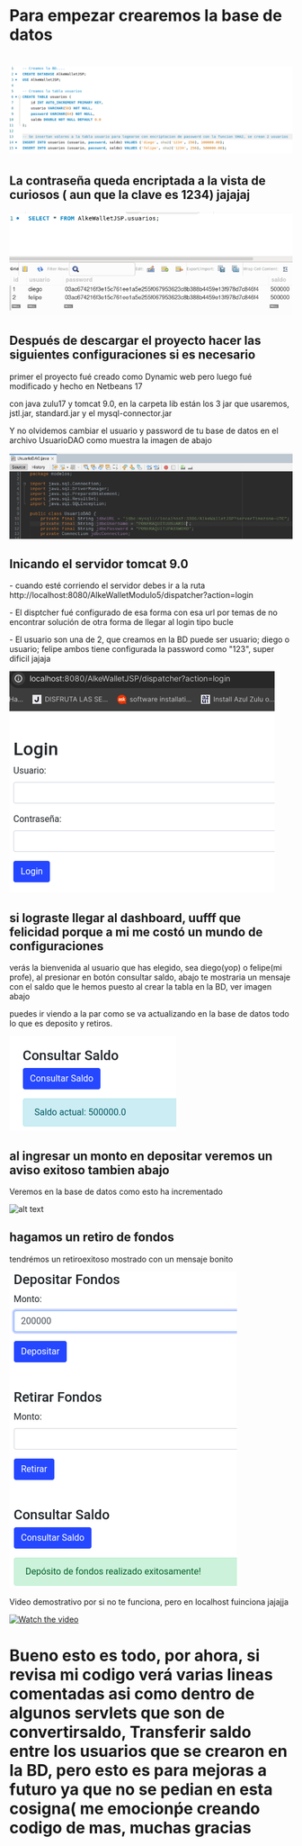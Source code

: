 <H1>Para empezar crearemos la base de datos<H1>
  
![alt text](https://github.com/diegoarriagadazamora/AlkeWalletModulo5/blob/main/imgs-readme/BD.png)

<h2>La contraseña queda encriptada a la vista de curiosos ( aun que la clave es 1234) jajajaj</h2>

![alt text](https://github.com/diegoarriagadazamora/AlkeWalletModulo5/blob/main/imgs-readme/passCrypted.png)

<h2>Después de descargar el proyecto hacer las siguientes configuraciones si es necesario</h2>
<p>primer el proyecto fué creado como Dynamic web pero luego fué modificado y hecho en Netbeans 17</p>
<p>con java zulu17 y tomcat 9.0, en la carpeta lib están los 3 jar que usaremos, jstl.jar, standard.jar y el mysql-connector.jar</p>
<p>Y no olvidemos cambiar el usuario y password de tu base de datos en el archivo UsuarioDAO como muestra la imagen de abajo</p>

![alt text](https://github.com/diegoarriagadazamora/AlkeWalletModulo5/blob/main/imgs-readme/conBDUDAO.png)

<H2>Inicando el servidor tomcat 9.0</H2>
<p>- cuando esté corriendo el servidor debes ir a la ruta http://localhost:8080/AlkeWalletModulo5/dispatcher?action=login</p>
<p>- El disptcher fué configurado de esa forma con esa url por temas de no encontrar solución de otra forma de llegar al login tipo bucle</p>
<p>- El usuario son una de 2, que creamos en la BD puede ser usuario; diego o usuario; felipe ambos tiene configurada la password como "123", super dificil jajaja</p>

![alt text](https://github.com/diegoarriagadazamora/AlkeWalletModulo5/blob/main/imgs-readme/loginLocalHost.png)

<h2>si lograste llegar al dashboard, uufff que felicidad porque a mi me costó un mundo de configuraciones</h2>
<p> verás la bienvenida al usuario que has elegido, sea diego(yop) o felipe(mi profe), al presionar en botón consultar saldo, abajo te mostraria un mensaje con el saldo que le hemos puesto al crear la tabla en la BD, ver imagen abajo </p>
<p>puedes ir viendo a la par como se va actualizando en la base de datos todo lo que es deposito y retiros.</p>

![alt text](https://github.com/diegoarriagadazamora/AlkeWalletModulo5/blob/main/imgs-readme/consultarSaldo.png)

<h2>al ingresar un monto en depositar veremos un aviso exitoso tambien abajo</h2>
<p>Veremos en la base de datos como esto ha incrementado</p>

![alt text](https://github.com/diegoarriagadazamora/alkeWalletJsp/blob/main/imgs-readme/depositoExitoso.png)

<h2>hagamos un retiro de fondos</h2>
<p>tendrémos un retiroexitoso mostrado con un mensaje bonito</p>

![alt text](https://github.com/diegoarriagadazamora/AlkeWalletModulo5/blob/main/imgs-readme/depositoExitoso.png)

<p>Video demostrativo por si no te funciona, pero en localhost fuinciona jajajja</p>

[![Watch the video](https://i.sstatic.net/Vp2cE.png)](https://youtu.be/QH-vxe-YI-o)

<h1>Bueno esto es todo, por ahora, si revisa mi codigo verá varias lineas comentadas asi como dentro de algunos servlets que son de convertirsaldo,
Transferir saldo entre los usuarios que se crearon en la BD, pero esto es para mejoras a futuro ya que no se pedian en esta cosigna( me emocionṕe creando codigo de mas, muchas gracias</h1>

